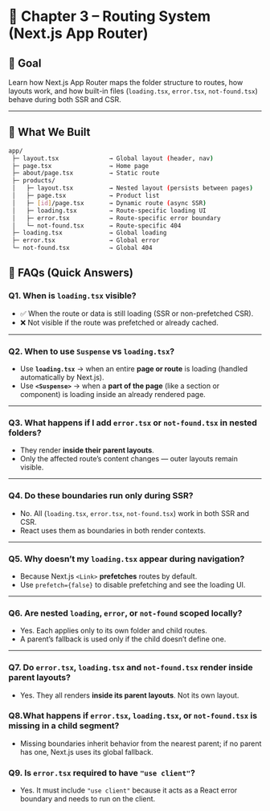 # 🧭 Chapter 3 – Routing System (Next.js App Router)

## 🎯 Goal
Learn how Next.js App Router maps the folder structure to routes, how layouts work, and how built-in files (`loading.tsx`, `error.tsx`, `not-found.tsx`) behave during both SSR and CSR.

---

## 🧩 What We Built
```bash
app/
 ├─ layout.tsx              → Global layout (header, nav)
 ├─ page.tsx                → Home page
 ├─ about/page.tsx          → Static route
 ├─ products/
 │   ├─ layout.tsx          → Nested layout (persists between pages)
 │   ├─ page.tsx            → Product list
 │   ├─ [id]/page.tsx       → Dynamic route (async SSR)
 │   ├─ loading.tsx         → Route-specific loading UI
 │   ├─ error.tsx           → Route-specific error boundary
 │   └─ not-found.tsx       → Route-specific 404
 ├─ loading.tsx             → Global loading
 ├─ error.tsx               → Global error
 └─ not-found.tsx           → Global 404
```
## 🧠 FAQs (Quick Answers)

### Q1. When is `loading.tsx` visible?
- ✅ When the route or data is still loading (SSR or non-prefetched CSR).
- ❌ Not visible if the route was prefetched or already cached.

---
### Q2. When to use `Suspense` vs `loading.tsx`?

- Use **`loading.tsx`** → when an entire **page or route** is loading (handled automatically by Next.js).  
- Use **`<Suspense>`** → when a **part of the page** (like a section or component) is loading inside an already rendered page.

---
### Q3. What happens if I add `error.tsx` or `not-found.tsx` in nested folders?
- They render **inside their parent layouts**.
- Only the affected route’s content changes — outer layouts remain visible.

---

### Q4. Do these boundaries run only during SSR?
- No. All (`loading.tsx`, `error.tsx`, `not-found.tsx`) work in both SSR and CSR.
- React uses them as boundaries in both render contexts.

---

### Q5. Why doesn’t my `loading.tsx` appear during navigation?
- Because Next.js `<Link>` **prefetches** routes by default.
- Use `prefetch={false}` to disable prefetching and see the loading UI.

---

### Q6. Are nested `loading`, `error`, or `not-found` scoped locally?
- Yes. Each applies only to its own folder and child routes.
- A parent’s fallback is used only if the child doesn’t define one.

---

### Q7. Do `error.tsx`, `loading.tsx` and `not-found.tsx` render inside parent layouts?
- Yes. They all renders **inside its parent layouts**. Not its own layout.

### Q8.What happens if `error.tsx`, `loading.tsx`, or `not-found.tsx` is missing in a child segment?
- Missing boundaries inherit behavior from the nearest parent; if no parent has one, Next.js uses its global fallback.


### Q9. Is `error.tsx` required to have `"use client"`?
- Yes. It must include `"use client"` because it acts as a React error boundary and needs to run on the client.
